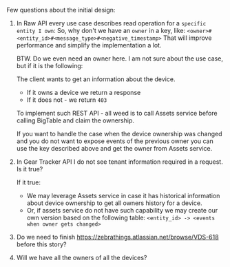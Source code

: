 Few questions about the initial design:

1. In Raw API every use case describes read operation for a `specific entity I own`:
   So, why don't we have an `owner` in a key, like:
   ```<owner>#<entity_id>#<message_type>#<negative_timestamp>```
   That will improve performance and simplify the implementation a lot.

   BTW. Do we even need an owner here. I am not sure about the use case, but
   if it is the following:

   The client wants to get an information about the device.
   - If it owns a device we return a response
   - If it does not - we return `403`

   To implement such REST API - all weed is to call Assets service before
   calling BigTable and claim the ownership.

   If you want to handle the case when the device ownership was changed
   and you do not want to expose events of the previous owner
   you can use the key described above and get the owner from Assets service.

2. In Gear Tracker API I do not see tenant information required in a request.
   Is it true?

   If it true:

   - We may leverage Assets service in case it has historical
     information about device ownership to get all owners history for a device.
   - Or, if assets service do not have such capability we may create our own version
     based on the following table:
     ```<entity_id> -> <events when owner gets changed>```

3. Do we need to finish https://zebrathings.atlassian.net/browse/VDS-618 
   before this story?
   
4. Will we have all the owners of all the devices?
